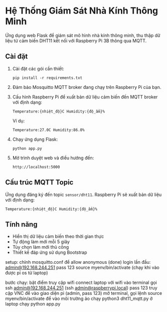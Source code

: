 # Hệ Thống Giám Sát Nhà Kính Thông Minh

Ứng dụng web Flask để giám sát mô hình nhà kính thông minh, thu thập dữ liệu từ cảm biến DHT11 kết nối với Raspberry Pi 3B thông qua MQTT.

## Cài đặt

1. Cài đặt các gói cần thiết:
   ```
   pip install -r requirements.txt
   ```

2. Đảm bảo Mosquitto MQTT broker đang chạy trên Raspberry Pi của bạn.

3. Cấu hình Raspberry Pi để xuất bản dữ liệu cảm biến đến MQTT broker với định dạng:
   ```
   Temperature:{nhiệt_độ}C Humidity:{độ_ẩm}%
   ```
   
   Ví dụ:
   ```
   Temperature:27.0C Humidity:86.0%
   ```

4. Chạy ứng dụng Flask:
   ```
   python app.py
   ```

5. Mở trình duyệt web và điều hướng đến:
   ```
   http://localhost:5000
   ```

## Cấu trúc MQTT Topic

Ứng dụng đăng ký đến topic `sensor/dht11`. Raspberry Pi sẽ xuất bản dữ liệu với định dạng:
```
Temperature:{nhiệt_độ}C Humidity:{độ_ẩm}%
```

## Tính năng

- Hiển thị dữ liệu cảm biến theo thời gian thực
- Tự động làm mới mỗi 5 giây
- Tùy chọn làm mới thủ công
- Thiết kế đáp ứng sử dụng Bootstrap

setup:
chỉnh mosquitto.conf để allow anonymous (done)
login lần đầu: admin@192.168.244.251 pass 123
source myenv/bin/activate (chạy khi vào được pi os từ laptop) 


bước chạy:
bật điểm truy cập wifi
connect laptop với wifi 
vào terminal gọi ssh admin@192.168.244.251 (ssh admin@raspberrypi.local)
pass 123
truy cập VNC để vào giao diện pi (admin, pass 123)
mở terminal, gọi lệnh source myenv/bin/activate để vào môi trường ảo
chạy python3 dht11_mqtt.py
ở laptop chạy python app.py

